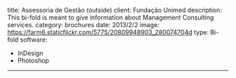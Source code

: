 title: Assessoria de Gestão (outside)
client: Fundação Unimed
description: This bi-fold is meant to give information about Management Consulting services.
category: brochures
date: 2013/2/2
image: https://farm6.staticflickr.com/5775/20809948903_280074704d
type: Bi-fold
software:
- InDesign
- Photoshop
---
